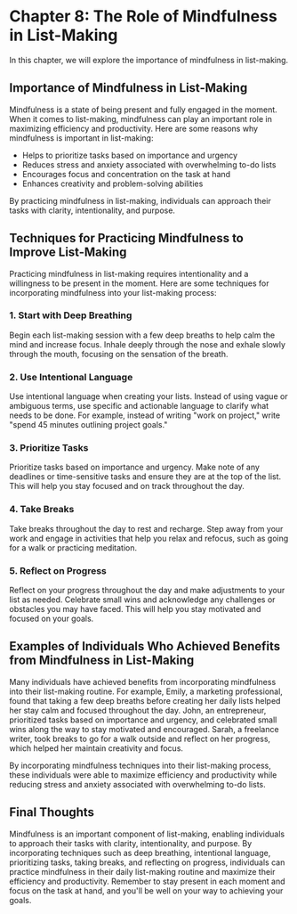 Chapter 8: The Role of Mindfulness in List-Making
=================================================

In this chapter, we will explore the importance of mindfulness in list-making.

Importance of Mindfulness in List-Making
----------------------------------------

Mindfulness is a state of being present and fully engaged in the moment. When it comes to list-making, mindfulness can play an important role in maximizing efficiency and productivity. Here are some reasons why mindfulness is important in list-making:

* Helps to prioritize tasks based on importance and urgency
* Reduces stress and anxiety associated with overwhelming to-do lists
* Encourages focus and concentration on the task at hand
* Enhances creativity and problem-solving abilities

By practicing mindfulness in list-making, individuals can approach their tasks with clarity, intentionality, and purpose.

Techniques for Practicing Mindfulness to Improve List-Making
------------------------------------------------------------

Practicing mindfulness in list-making requires intentionality and a willingness to be present in the moment. Here are some techniques for incorporating mindfulness into your list-making process:

### 1. Start with Deep Breathing

Begin each list-making session with a few deep breaths to help calm the mind and increase focus. Inhale deeply through the nose and exhale slowly through the mouth, focusing on the sensation of the breath.

### 2. Use Intentional Language

Use intentional language when creating your lists. Instead of using vague or ambiguous terms, use specific and actionable language to clarify what needs to be done. For example, instead of writing "work on project," write "spend 45 minutes outlining project goals."

### 3. Prioritize Tasks

Prioritize tasks based on importance and urgency. Make note of any deadlines or time-sensitive tasks and ensure they are at the top of the list. This will help you stay focused and on track throughout the day.

### 4. Take Breaks

Take breaks throughout the day to rest and recharge. Step away from your work and engage in activities that help you relax and refocus, such as going for a walk or practicing meditation.

### 5. Reflect on Progress

Reflect on your progress throughout the day and make adjustments to your list as needed. Celebrate small wins and acknowledge any challenges or obstacles you may have faced. This will help you stay motivated and focused on your goals.

Examples of Individuals Who Achieved Benefits from Mindfulness in List-Making
-----------------------------------------------------------------------------

Many individuals have achieved benefits from incorporating mindfulness into their list-making routine. For example, Emily, a marketing professional, found that taking a few deep breaths before creating her daily lists helped her stay calm and focused throughout the day. John, an entrepreneur, prioritized tasks based on importance and urgency, and celebrated small wins along the way to stay motivated and encouraged. Sarah, a freelance writer, took breaks to go for a walk outside and reflect on her progress, which helped her maintain creativity and focus.

By incorporating mindfulness techniques into their list-making process, these individuals were able to maximize efficiency and productivity while reducing stress and anxiety associated with overwhelming to-do lists.

Final Thoughts
--------------

Mindfulness is an important component of list-making, enabling individuals to approach their tasks with clarity, intentionality, and purpose. By incorporating techniques such as deep breathing, intentional language, prioritizing tasks, taking breaks, and reflecting on progress, individuals can practice mindfulness in their daily list-making routine and maximize their efficiency and productivity. Remember to stay present in each moment and focus on the task at hand, and you'll be well on your way to achieving your goals.
